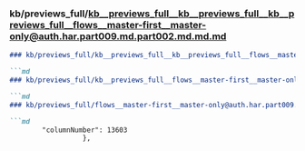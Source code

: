 ### kb/previews_full/kb__previews_full__kb__previews_full__kb__previews_full__flows__master-first__master-only@auth.har.part009.md.part002.md.md.md

```md
### kb/previews_full/kb__previews_full__kb__previews_full__flows__master-first__master-only@auth.har.part009.md.part002.md.md

```md
### kb/previews_full/kb__previews_full__flows__master-first__master-only@auth.har.part009.md.part002.md

```md
### kb/previews_full/flows__master-first__master-only@auth.har.part009.md (part 002)

```md
        "columnNumber": 13603
                  },
             
```

```

```

```

```
